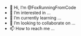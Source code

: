 - 👋 Hi, I’m @FoxRunningFromCode
- 👀 I’m interested in ...
- 🌱 I’m currently learning ...
- 💞️ I’m looking to collaborate on ...
- 📫 How to reach me ...

<!---
FoxRunningFromCode/FoxRunningFromCode is a ✨ special ✨ repository because its `README.md` (this file) appears on your GitHub profile.
You can click the Preview link to take a look at your changes.
--->
